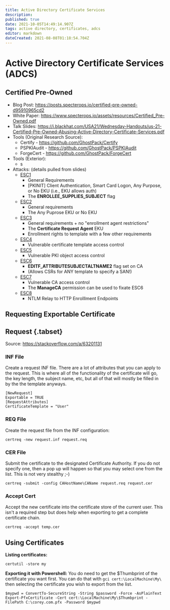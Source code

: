 ```yaml
---
title: Active Directory Certificate Services
description: 
published: true
date: 2021-10-05T14:49:14.907Z
tags: active directory, certificates, adcs
editor: markdown
dateCreated: 2021-08-08T01:18:54.704Z
---
```


# Active Directory Certificate Services (ADCS)

## Certified Pre-Owned

- Blog Post: https://posts.specterops.io/certified-pre-owned-d95910965cd2
- White Paper: https://www.specterops.io/assets/resources/Certified_Pre-Owned.pdf
- Talk Slides: https://i.blackhat.com/USA21/Wednesday-Handouts/us-21-Certified-Pre-Owned-Abusing-Active-Directory-Certificate-Services.pdf
- Tools (Original Research Source):
  - Certify - https://github.com/GhostPack/Certify
  - PSPKIAudit - https://github.com/GhostPack/PSPKIAudit
  - ForgeCert - https://github.com/GhostPack/ForgeCert
- Tools (Exterior):
	- s
- Attacks: (details pulled from slides)
  - [ESC1](/postexploitation/active-directory/adcs/esc1)
	  - General Requirements
	  - \[PKINIT\] Client Authentication, Smart Card Logon, Any Purpose, or No EKU (i.e., EKU allows auth)
	  - The **ENROLLEE_SUPPLIES_SUBJECT** flag
  - [ESC2](/postexploitation/active-directory/adcs/esc2)
	  - General requirements
	  - The Any Puprose EKU or No EKU
  - [ESC3](/postexploitation/active-directory/adcs/esc3)
	  - General requirements + no "enrollment agent restrictions"
	  - The **Certificate Request Agent** EKU
	  - Enrollment rights to template with a few other requirements
  - [ESC4](/postexploitation/active-directory/adcs/esc4)
	  - Vulnerable certificate template access control
  - [ESC5](/postexploitation/active-directory/adcs/esc5)
	  - Vulnerable PKI object access control
  - [ESC6](/postexploitation/active-directory/adcs/esc6)
	  - **EDITF_ATTRIBUTESUBJECTALTNAME2** flag set on CA
	  - (Allows CSRs for ANY template to specify a SAN!)
  - [ESC7](/postexploitation/active-directory/adcs/esc7)
	  - Vulnerable CA access control
	  - The **ManageCA** permission can be used to fixate ESC6
  - [ESC8](/postexploitation/active-directory/adcs/esc8)
	  - NTLM Relay to HTTP Enrolllment Endpoints


## Requesting Exportable Certificate



## Request {.tabset}

Source: https://stackoverflow.com/a/63201131

### INF File

Create a request INF file. There are a lot of attributes that you can apply to the request. This is where all of the functionality of the certificate will go, the key length, the subject name, etc, but all of that will mostly be filled in by the the template anyways.


```file request.inf
[NewRequest]
Exportable = TRUE
[RequestAttributes]
CertificateTemplate = "User"
```

### REQ File

Create the request file from the INF configuration:
```
certreq -new request.inf request.req
```

### CER File

Submit the certificate to the designated Certificate Authority. If you do not specify one, then a pop up will happen so that you may select one from the list. This is not very stealthy ;-)
```
certreq -submit -config CAHostName\CAName request.req request.cer
```
### Accept Cert

Accept the new certificate into the certificate store of the current user. This isn't a required step but does help when exporting to get a complete certificate chain.
```
certreq -accept temp.cer
```

## Using Certificates

**Listing certificates:**
```
certutil -store my
```

**Exporting it with Powershell:**
You do need to get the $Thumbprint of the certificate you want first. You can do that with `gci cert:\LocalMachine\My\` then selecting the certificate you wish to export from the list.
```
$mypwd = ConvertTo-SecureString -String $password -Force -AsPlainText
Export-PfxCertificate -Cert cert:\LocalMachine\My\$Thumbprint -FilePath C:\corey.com.pfx -Password $mypwd
```
